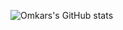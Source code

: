 ![Omkars's GitHub stats](https://github-readme-stats.vercel.app/api?username=omkarxpatel&layout=compact&theme=react&hide_border=true)
